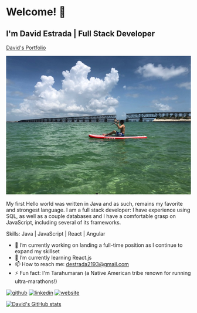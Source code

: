 # Welcome! 👋
## I'm David Estrada | Full Stack Developer
[David's Portfolio](https://dave-estrada.com/)

![Paddling](/images/paddleboard.JPG)

My first Hello world was written in Java and as such, remains my favorite and strongest language. I am a full stack developer: I have experience using SQL, as well as a couple databases and I have a comfortable grasp on JavaScript, including several of its frameworks.

Skills: Java | JavaScript | React | Angular

- 🔭 I’m currently working on landing a full-time position as I continue to expand my skillset
- 🌱 I’m currently learning React.js 
- 📫 How to reach me: destrada2193@gmail.com 
- ⚡ Fun fact: I'm Tarahumaran (a Native American tribe renown for running ultra-marathons!) 

[<img src='https://cdn.jsdelivr.net/npm/simple-icons@3.0.1/icons/github.svg' alt='github' height='40'>](https://github.com/David-EstradaSD) [<img src='https://cdn.jsdelivr.net/npm/simple-icons@3.0.1/icons/linkedin.svg' alt='linkedin' height='40'>](https://www.linkedin.com/in/https://www.linkedin.com/in/dave-estrada//)  [<img src='https://cdn.jsdelivr.net/npm/simple-icons@3.0.1/icons/icloud.svg' alt='website' height='40'>](https://dave-estrada.com/)  

[![David's GitHub stats](https://github-readme-stats.vercel.app/api?username=David-EstradaSD&theme=tokyonight&show_icons=true)](https://github.com/David-EstradaSD/github-readme-stats)
